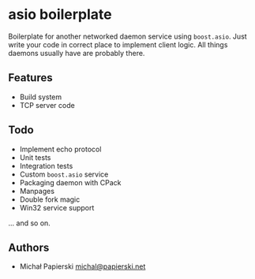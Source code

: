 # asio boilerplate

Boilerplate for another networked daemon service using `boost.asio`. Just write your code in correct place to implement client logic. All things daemons usually have are probably there.


## Features

- Build system
- TCP server code

## Todo

- Implement echo protocol
- Unit tests
- Integration tests
- Custom `boost.asio` service
- Packaging daemon with CPack
- Manpages
- Double fork magic
- Win32 service support

... and so on.

## Authors

- Michał Papierski <michal@papierski.net>
